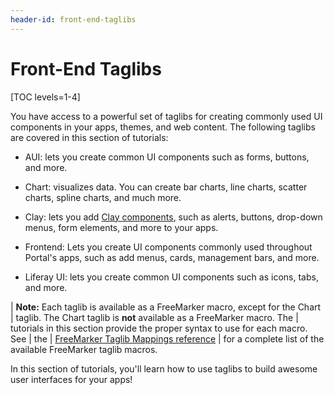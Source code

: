 ```yaml
---
header-id: front-end-taglibs
---
```


# Front-End Taglibs

[TOC levels=1-4]

You have access to a powerful set of taglibs for creating commonly used UI
components in your apps, themes, and web content. The following taglibs are 
covered in this section of tutorials:

- AUI: lets you create common UI components such as forms, buttons, and more.

- Chart: visualizes data. You can create bar charts, line charts, scatter 
  charts, spline charts, and much more. 

- Clay: lets you add 
[Clay components](https://clayui.com/docs/components/alerts.html), 
  such as alerts, buttons, drop-down menus, form elements, and more to your apps. 

- Frontend: Lets you create UI components commonly used throughout Portal's 
  apps, such as add menus, cards, management bars, and more.

- Liferay UI: lets you create common UI components such as icons, tabs, and 
  more.

| **Note:** Each taglib is available as a FreeMarker macro, except for the Chart
| taglib. The Chart taglib is **not** available as a FreeMarker macro. The
| tutorials in this section provide the proper syntax to use for each macro. See
| the
| [FreeMarker Taglib Mappings reference](/docs/7-1/reference/-/knowledge_base/r/freemarker-taglib-macros)
| for a complete list of the available FreeMarker taglib macros.

In this section of tutorials, you'll learn how to use taglibs to build awesome 
user interfaces for your apps!
